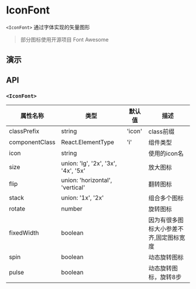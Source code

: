 # IconFont [<i class="icon icon-edit2" ></i>](https://github.com/rsuite/rsuite.github.io/blob/master/src/components/iconFont/index.md)

`<IconFont>` 通过字体实现的矢量图形

> 部分图标使用开源项目 Font Awesome

## 演示

<!--{demo}-->


## API

### `<IconFont>`

| 属性名称        | 类型                              | 默认值  | 描述                   |
|----------------|-------------------------------------|--------|----------------------|
| classPrefix    | string                              | 'icon' | class前缀              |
| componentClass | React.ElementType                   | 'i'    | 组件类型                 |
| icon           | string                              |        | 使用的icon名             |
| size           | union: 'lg', '2x', '3x', '4x', '5x' |        | 放大图标                 |
| flip           | union: 'horizontal', 'vertical'     |        | 翻转图标                 |
| stack          | union: '1x', '2x'                   |        | 组合多个图标               |
| rotate         | number                              |        | 旋转图标                 |
| fixedWidth     | boolean                             |        | 因为有很多图标大小参差不齐,固定图标宽度 |
| spin           | boolean                             |        | 动态旋转图标               |
| pulse          | boolean                             |        | 动态旋转图标，旋转8步          |
